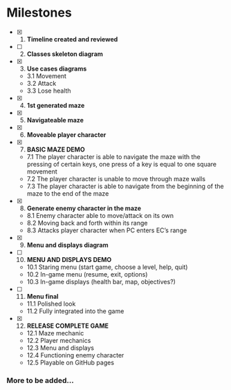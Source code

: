 # Milestones
- [x] 1. **Timeline created and reviewed**
- [ ] 2. **Classes skeleton diagram**
- [x] 3. **Use cases diagrams**
    -    3.1 Movement
    -    3.2 Attack
    -    3.3 Lose health
- [x] 4. **1st generated maze**
- [x] 5. **Navigateable maze**
- [x] 6. **Moveable player character**
- [x] 7. **BASIC MAZE DEMO**
   -  7.1 The player character is able to navigate the maze with the pressing of certain keys, one press of a key is equal to one square movement
   -  7.2 The player character is unable to move through maze walls
   -  7.3 The player character is able to navigate from the beginning of the maze to the end of the maze
- [x] 8. **Generate enemy character in the maze**
   -  8.1 Enemy character able to move/attack on its own
   -  8.2 Moving back and forth within its range
   -  8.3 Attacks player character when PC enters EC’s range
- [x] 9. **Menu and displays diagram**
- [ ] 10. **MENU AND DISPLAYS DEMO**
    - 10.1 Staring menu (start game, choose a level, help, quit)
    - 10.2 In-game menu (resume, exit, options)
    - 10.3 In-game displays (health bar, map, objectives?)
- [ ] 11. **Menu final**
    - 11.1 Polished look
    - 11.2 Fully integrated into the game
- [x] 12. **RELEASE COMPLETE GAME**
     - 12.1 Maze mechanic
     - 12.2 Player mechanics
     - 12.3 Menu and displays
     - 12.4 Functioning enemy character
     - 12.5 Playable on GitHub pages
### More to be added...
